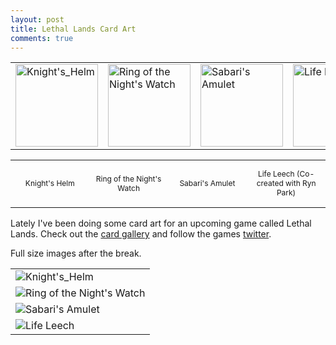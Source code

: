 ```yaml
---
layout: post
title: Lethal Lands Card Art
comments: true
---
```


<table style="margin-left:auto; margin-right:auto;">
  <tr>
    <td>
      <img src="http://orig01.deviantart.net/d2f1/f/2015/171/3/7/3736a2aa53b68d8e32ea30dff164affb-d8y1efp.jpg" alt="Knight's_Helm" style="width: 132px;"/>
    </td>
    <td>
      <img src="http://orig14.deviantart.net/6658/f/2015/171/e/4/ring_of_the_night_s_watch_by_mmmcgill1232-d8y1f91.jpg" alt="Ring of the Night's Watch" style="width: 132px;"/>
    </td>
    <td>
      <img src="http://orig13.deviantart.net/6deb/f/2015/171/6/2/sabarri_s_amulet_by_mmmcgill1232-d8y1fd8.jpg" alt="Sabari's Amulet" style="width: 132px;"/>
    </td>
    <td>
      <img src="http://pre03.deviantart.net/a005/th/pre/f/2015/171/a/9/lifeleech_by_mmmcgill1232-d8y1fjm.jpg" alt="Life Leech" style="width: 132px;"/>
    </td>
  </tr>
</table>

<table style="margin-left:auto; margin-right:auto;">
  <tr>
    <td style="width:132px">
      <p style="font-size: 12px; text-align: center;">Knight's Helm</p>
    </td>
    <td style="width:132px">
      <p style="font-size: 12px; text-align: center;">Ring of the Night's Watch</p>
    </td>
    <td style="width:132px">
      <p style="font-size: 12px; text-align: center;">Sabari's Amulet</p>
    </td>
    <td style="width:132px">
      <p style="font-size: 12px; text-align: center;">Life Leech (Co-created with Ryn Park)</p>
    </td>
  </tr>
</table>

Lately I've been doing some card art for an upcoming game called Lethal Lands. Check out the <a href="http://lethallands.com/cards/">card gallery</a> and follow the games <a href="https://twitter.com/lethallands">twitter</a>.

Full size images after the break.

<span class="more"></span>

<table style="margin-left:auto; margin-right:auto;">
  <tr>
    <td>
      <img src="http://orig01.deviantart.net/d2f1/f/2015/171/3/7/3736a2aa53b68d8e32ea30dff164affb-d8y1efp.jpg" alt="Knight's_Helm"/>
    </td>
  </tr>
  <tr>
    <td>
      <img src="http://orig14.deviantart.net/6658/f/2015/171/e/4/ring_of_the_night_s_watch_by_mmmcgill1232-d8y1f91.jpg" alt="Ring of the Night's Watch"/>
    </td>
  </tr>
  <tr>
    <td>
      <img src="http://orig13.deviantart.net/6deb/f/2015/171/6/2/sabarri_s_amulet_by_mmmcgill1232-d8y1fd8.jpg" alt="Sabari's Amulet"/>
    </td>
  </tr>
  <tr>
    <td>
      <img src="http://pre03.deviantart.net/a005/th/pre/f/2015/171/a/9/lifeleech_by_mmmcgill1232-d8y1fjm.jpg" alt="Life Leech"/>
    </td>
  </tr>
</table>
